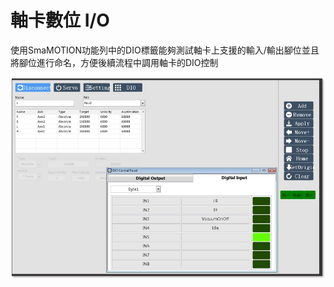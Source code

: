 # 軸卡數位 I/O

使用SmaMOTION功能列中的DIO標籤能夠測試軸卡上支援的輸入/輸出腳位並且將腳位進行命名，方便後續流程中調用軸卡的DIO控制

![](../../.gitbook/assets/motiondio.jpg)

